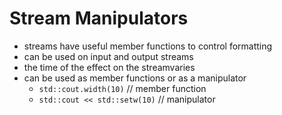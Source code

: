 # Stream Manipulators
* streams have useful member functions to control formatting
* can be used on input and output streams
* the time of the effect on the streamvaries
* can be used as member functions or as a manipulator
    - `std::cout.width(10)` // member function
    - `std::cout << std::setw(10)` // manipulator